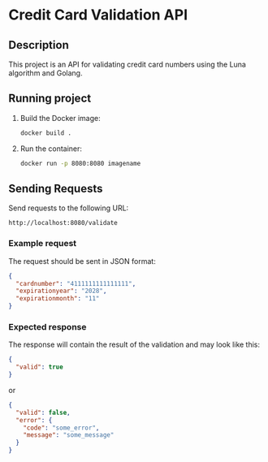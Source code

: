 # Credit Card Validation API

## Description

This project is an API for validating credit card numbers using the Luna algorithm and Golang.

## Running project

1. Build the Docker image:

   ```bash
   docker build .
   ```

2. Run the container:
   ```bash
   docker run -p 8080:8080 imagename
   ```

## Sending Requests

Send requests to the following URL:

```
http://localhost:8080/validate
```

### Example request

The request should be sent in JSON format:

```json
{
  "cardnumber": "4111111111111111",
  "expirationyear": "2028",
  "expirationmonth": "11"
}
```

### Expected response

The response will contain the result of the validation and may look like this:

```json
{
  "valid": true
}
```

or

```json
{
  "valid": false,
  "error": {
    "code": "some_error",
    "message": "some_message"
  }
}
```
